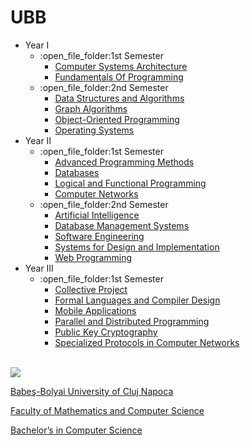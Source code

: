 # UBB


<ul>
  <li>Year I
    <ul>
      <li>:open_file_folder:1st Semester
         <ul>
           <li><a href="https://github.com/alexovidiupopa/Computer-Systems-Architecture">Computer Systems Architecture</a></li>
           <li><a href="https://github.com/alexovidiupopa/Fundamentals-of-Programming-">Fundamentals Of Programming</a></li>
        </ul>
      </li>
      <li>:open_file_folder:2nd Semester
        <ul>
          <li><a href="https://github.com/alexovidiupopa/Data-Structures-and-Algorithms-">Data Structures and Algorithms</a></li>
          <li><a href="https://github.com/alexovidiupopa/GraphAlgorithms">Graph Algorithms</a></li>
          <li><a href="https://github.com/alexovidiupopa/Object-Oriented-Programming">Object-Oriented Programming</a></li>          
          <li><a href="https://github.com/alexovidiupopa/Operating-Systems">Operating Systems</a></li>         
        </ul>
      </li>
    </ul>
  </li>
  <li>Year II
    <ul>
    <li>:open_file_folder:1st Semester
      <ul>
      <li><a href="https://github.com/alexovidiupopa/Advanced-Programming-Methods">Advanced Programming Methods</a></li>
       <li><a href="https://github.com/alexovidiupopa/Databases">Databases</a></li>
      <li><a href="https://github.com/alexovidiupopa/Logical-and-Functional-Programming">Logical and Functional Programming</a></li>
      <li><a href="https://github.com/alexovidiupopa/Networks">Computer Networks</a></li>
      </ul>
    </li>
    <li>:open_file_folder:2nd Semester
      <ul>
        <li><a href="https://github.com/alexovidiupopa/Artificial-Intelligence">Artificial Intelligence</a></li>
        <li><a href="https://github.com/alexovidiupopa/Database-Management-Systems">Database Management Systems</a></li>
        <li><a href="https://github.com/alexovidiupopa/Software-Engineering">Software Engineering</a></li>
        <li><a href="https://github.com/alexovidiupopa/mpp">Systems for Design and Implementation</a></li>
        <li><a href="https://github.com/alexovidiupopa/Web-Programming">Web Programming</a></li>
      </ul>
    </li>
  </ul>
  </li>
  <li>Year III
    <ul>
      <li>:open_file_folder:1st Semester
    <ul>
      <li><a href="https://github.com/alexovidiupopa/RentAll">Collective Project</a></li>
      <li><a href="https://github.com/alexovidiupopa/flcd">Formal Languages and Compiler Design</a></li>
      <li><a href="https://github.com/alexovidiupopa/mobile">Mobile Applications</a></li>
      <li><a href="https://github.com/alexovidiupopa/pdp">Parallel and Distributed Programming</a></li>
      <li><a href="https://github.com/alexovidiupopa/cryptography">Public Key Cryptography</a></li>
      <li><a href="https://github.com/alexovidiupopa/spcn">Specialized Protocols in Computer Networks</a></li>
    </ul>
      </li>
    </ul>
  </li>
  </ul>
  
  <br>
<img src="http://www.chem.ubbcluj.ro/romana/conferinte/MEEMB/archive/pictures/ubb.gif" />
<a href="http://www.cs.ubbcluj.ro">
<p> Babeş-Bolyai University of Cluj Napoca </p>
<p> Faculty of Mathematics and Computer Science </p>
<p> Bachelor’s in Computer Science </p>
</a>
<br>
